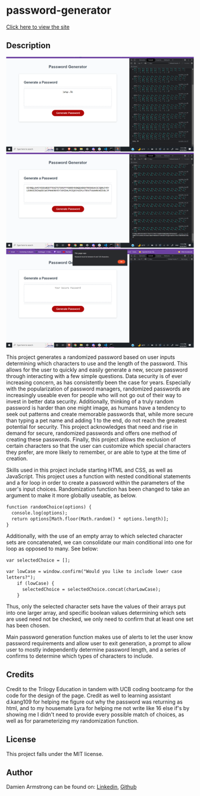 # password-generator

<a href="https://pirosvs.github.io/password-generator/">Click here to view the site</a>

## Description

<img src="./images/expassword1.png" alt="Short random password with many character sets example"/>
<img src="./images/ex-password-max.png" alt="Long random password using max length example"/>
<img src="./images/ex-password-fail.png" alt="Password outside length bounds error alert"/>

This project generates a randomized password based on user inputs determining which characters to use and the length of the password. This allows for the user to quickly and easily generate a new, secure password through interacting with a few simple questions. Data security is of ever increasing concern, as has consistently been the case for years. Especially with the popularization of password managers, randomized passwords are increasingly useable even for people who will not go out of their way to invest in better data security. Additionally, thinking of a truly random password is harder than one might image, as humans have a tendency to seek out patterns and create memorable passwords that, while more secure than typing a pet name and adding 1 to the end, do not reach the greatest potential for security. This project acknowledges that need and rise in demand for secure, randomized passwords and offers one method of creating these passwords. Finally, this project allows the exclusion of certain characters so that the user can customize which special characters they prefer, are more likely to remember, or are able to type at the time of creation.

Skills used in this project include starting HTML and CSS, as well as JavaScript. This project uses a function with nested conditional statements and a for loop in order to create a password within the parameters of the user's input choices. Randomization function has been changed to take an argument to make it more globally useable, as below.

```
function randomChoice(options) {
  console.log(options);
  return options[Math.floor(Math.random() * options.length)];
}
```

Additionally, with the use of an empty array to which selected character sets are concatenated, we can consolidate our main conditional into one for loop as opposed to many. See below:

```
var selectedChoice = [];
```

```
var lowCase = window.confirm("Would you like to include lower case letters?");
    if (lowCase) {
      selectedChoice = selectedChoice.concat(charLowCase);
    }
```

Thus, only the selected character sets have the values of their arrays put into one larger array, and specific boolean values determining which sets are used need not be checked, we only need to confirm that at least one set has been chosen.

Main password generation function makes use of alerts to let the user know password requirements and allow user to exit generation, a prompt to allow user to mostly independently determine password length, and a series of confirms to determine which types of characters to include.

## Credits
Credit to the Trilogy Education in tandem with UCB coding bootcamp for the code for the design of the page. Credit as well to learning assistant d.kang109 for helping me figure out why the password was returning as html, and to my housemate Lyra for helping me not write like 16 else if's by showing me I didn't need to provide every possible match of choices, as well as for parameterizing my randomization function.

## License
This project falls under the MIT license.

## Author
Damien Armstrong can be found on: <a href="https://www.linkedin.com/in/damien-armstrong-412319138/">Linkedin</a>, <a href="https://github.com/pirosvs">Github</a>